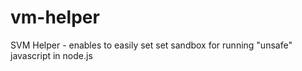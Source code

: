 # vm-helper
SVM Helper - enables to easily set set sandbox for running "unsafe" javascript in node.js
